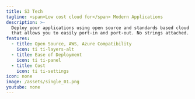 ```yaml
---
title: S3 Tech
tagline: <span>Low cost cloud for</span> Modern Applications
description: >- 
  Deploy your applications using open source and standards based cloud infrastructure
  that allows you to easily port-in and port-out. No strings attached.
features:
  - title: Open Source, AWS, Azure Compatibility
    icon: ti ti-layers-alt
  - title: Ease of Deployment
    icon: ti ti-panel
  - title: Cost
    icon: ti ti-settings
icon: none
image: /assets/single_01.png
youtube: none
---
```

